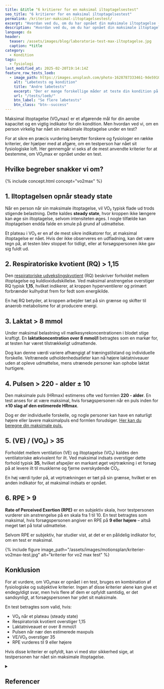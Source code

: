 ```yaml
---
title: &title "6 kritierer for en maksimal iltoptagelsestest"
seo_title: "6 kritierer for en maksimal iltoptagelsestest"
permalink: /kriterier-maksimal-iltoptagelsestest/
excerpt: "Hvordan ved du, om du har opnået din maksimale iltoptagelse (VO₂max) i en test? Disse 6 kriterier kan være med til at vurdere, om du har ydet dit maksimale."
description: "Hvordan ved du, om du har opnået din maksimale iltoptagelse (VO₂max) i en test? Disse 6 kriterier kan være med til at vurdere, om du har ydet dit maksimale."
language: da
header:
  teaser: /assets/images/blog/laboratorie-test-max-iltoptagelse.jpg
  caption: *title
category:
  - Kondition
tags:
  - fysiologi
last_modified_at: 2025-02-20T19:14:14Z
feature_row_tests_loeb:
  - image_path: https://images.unsplash.com/photo-1628787333461-9de5910002f7?crop=entropy&cs=tinysrgb&fm=jpg&ixlib=rb-1.2.1&raw_url=true&ixid=MnwxMjA3fDB8MHxwaG90by1wYWdlfHx8fGVufDB8fHx8&auto=format&fit=crop&w=300&q=10
    alt: "Løbetests og kondition"
    title: "Andre løbetests"
    excerpt: "Der er mange forskellige måder at teste din kondition på. Vi har samlet en lang række forskellige løbetests, hvor du også kan estimere dit kondital."
    url: "/tests/loeb/"
    btn_label: "Se flere løbetests"
    btn_class: "btn--success"
---
```


Maksimal iltoptagelse (VO₂max) er et afgørende mål for din aerobe kapacitet og en vigtig indikator for din kondition. Men hvordan ved vi, om en person virkelig har nået sin maksimale iltoptagelse under en test?

For at sikre en præcis vurdering benytter forskere og fysiologer en række kriterier, der hjælper med at afgøre, om en testperson har nået sit fysiologiske loft. Her gennemgår vi seks af de mest anvendte kriterier for at bestemme, om VO₂max er opnået under en test.

## Hvilke begreber snakker vi om?

{% include concept.html concept="vo2max" %}

## 1. Iltoptagelsen opnår steady state

Når en person når sin maksimale iltoptagelse, vil VO₂ typisk flade ud trods stigende belastning. Dette kaldes **steady state**, hvor kroppen ikke længere kan øge sin iltoptagelse, selvom intensiteten øges. I nogle tilfælde kan iltoptagelsen endda falde en smule på grund af udmattelse.  

Et plateau i VO₂ er en af de mest sikre indikatorer for, at maksimal iltoptagelse er nået. Hvis der ikke observeres en udfladning, kan det være tegn på, at testen blev stoppet for tidligt, eller at forsøgspersonen ikke gav sig fuldt ud.

## 2. Respiratoriske kvotient (RQ) > 1,15

Den [respiratoriske udvekslingskvotient](/respiratoriske-metaboliske-udvekslingskvotient/) (RQ) beskriver forholdet mellem iltoptagelse og kuldioxidudskillelse. Ved maksimal anstrengelse overstiger RQ typisk **1,15**, hvilket indikerer, at kroppen hyperventilerer og primært forbrænder kulhydrat frem for fedt som energikilde.  

En høj RQ betyder, at kroppen arbejder tæt på sin grænse og skifter til anaerob metabolisme for at producere energi.

## 3. Laktat > 8 mmol

Under maksimal belastning vil mælkesyrekoncentrationen i blodet stige kraftigt. En **laktatkoncentration over 8 mmol/l** betragtes som en markør for, at testen har været tilstrækkeligt udmattende.  

Dog kan denne værdi variere afhængigt af træningstilstand og individuelle forskelle. Veltrænede udholdenhedsatleter kan nå højere laktatniveauer uden at opleve udmattelse, mens utrænede personer kan ophobe laktat hurtigere.

## 4. Pulsen > 220 - alder ± 10

Den maksimale puls (HRmax) estimeres ofte ved formlen **220 - alder**. En test anses for at være maksimal, hvis forsøgspersonen når en puls inden for **±10 slag af den estimerede HRmax**.  

Dog er der individuelle forskelle, og nogle personer kan have en naturligt højere eller lavere maksimalpuls end formlen forudsiger. [Her kan du beregne din maksimale puls.](/test-max-puls/)

## 5. (VE) / (VO₂) > 35

Forholdet mellem ventilation (VE) og iltoptagelse (VO₂) kaldes den ventilatoriske ækvivalent for ilt. Ved maksimal indsats overstiger dette forhold typisk **35**, hvilket afspejler en markant øget vejrtrækning i et forsøg på at levere ilt til musklerne og fjerne overskydende CO₂.

En høj værdi tyder på, at vejrtrækningen er tæt på sin grænse, hvilket er en anden indikator for, at maksimal indsats er opnået.

## 6. RPE > 9

**Rate of Perceived Exertion (RPE)** er en subjektiv skala, hvor testpersonen vurderer sin anstrengelse på en skala fra 1 til 10. En test betragtes som maksimal, hvis forsøgspersonen angiver en RPE på **9 eller højere** – altså meget tæt på total udmattelse.  

Selvom RPE er subjektiv, har studier vist, at det er en pålidelig indikator for, om en test er maksimal.

{% include figure image_path="/assets/images/motionsplan/kriterier-vo2max-test.jpg" alt="kriterier for vo2 max test" %}

## Konklusion

For at vurdere, om VO₂max er opnået i en test, bruges en kombination af fysiologiske og subjektive kriterier. Ingen af disse kriterier alene kan give et endegyldigt svar, men hvis flere af dem er opfyldt samtidig, er det sandsynligt, at forsøgspersonen har ydet sit maksimale.  

En test betragtes som valid, hvis:  

- VO₂ når et plateau (steady state)  
- Respiratorisk kvotient overstiger 1,15  
- Laktatniveauet er over 8 mmol/l  
- Pulsen når nær den estimerede maxpuls  
- VE/VO₂ overstiger 35  
- RPE vurderes til 9 eller højere  

Hvis disse kriterier er opfyldt, kan vi med stor sikkerhed sige, at testpersonen har nået sin maksimale iltoptagelse.

<details markdown="1" class="references">
  <summary><h2 id="references">Referencer</h2></summary>

1. Åstrand, P.-O., Rodahl, K., Dahl, H. A., & Strømme, S. B. (2003). *Textbook of Work Physiology: Physiological Bases of Exercise* (4th ed.). Human Kinetics.  
2. Bassett, D. R., & Howley, E. T. (2000). Limiting factors for maximum oxygen uptake and determinants of endurance performance. *Medicine & Science in Sports & Exercise, 32*(1), 70-84.  
3. Poole, D. C., & Jones, A. M. (2012). Oxygen uptake kinetics. *Comprehensive Physiology, 2*(2), 933-996.  
4. Wasserman, K., Hansen, J. E., Sue, D. Y., Stringer, W. W., Whipp, B. J. (2011). *Principles of Exercise Testing and Interpretation* (5th ed.). Lippincott Williams & Wilkins.  
5. Bentley, D. J., Newell, J., & Bishop, D. (2007). Incremental exercise test design and analysis. *Sports Medicine, 37*(7), 575-586.  
6. Faude, O., Kindermann, W., & Meyer, T. (2009). Lactate threshold concepts. *Sports Medicine, 39*(6), 469-490.  
7. Borg, G. (1998). *Borg’s Perceived Exertion and Pain Scales.* Human Kinetics.  
8. Midgley, A. W., & Carroll, S. (2009). Emergence of the verification phase procedure for confirming maximal oxygen uptake. *Scandinavian Journal of Medicine & Science in Sports, 19*(3), 313-322.  
9. Robergs, R. A., & Burnett, A. (2003). Methods used to process data from indirect calorimetry and their impact on VO₂max. *Journal of Exercise Physiology, 6*(2), 25-35.
</details>